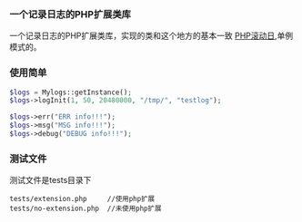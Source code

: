 ### 一个记录日志的PHP扩展类库 ###
一个记录日志的PHP扩展类库，实现的类和这个地方的基本一致 [PHP滚动日](http://www.cnblogs.com/iforever/p/4498613.html),单例模式的。

### 使用简单 ###
```php
$logs = Mylogs::getInstance();
$logs->logInit(1, 50, 20480000, "/tmp/", "testlog");

$logs->err("ERR info!!!");    
$logs->msg("MSG info!!!");
$logs->debug("DEBUG info!!!");
```

### 测试文件 ###
测试文件是tests目录下

	tests/extension.php		//使用php扩展
	tests/no-extension.php	//未使用php扩展